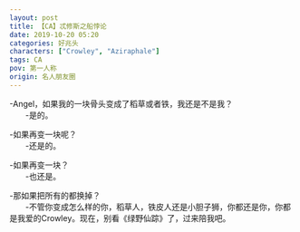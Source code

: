 ```yaml
---
layout: post
title: 【CA】忒修斯之船悖论
date: 2019-10-20 05:20
categories: 好兆头
characters: ["Crowley", "Aziraphale"]
tags: CA
pov: 第一人称
origin: 名人朋友圈
---
```


-Angel，如果我的一块骨头变成了稻草或者铁，我还是不是我？<br>
&emsp;&emsp;-是的。

-如果再变一块呢？<br>
&emsp;&emsp;-还是的。

-如果再变一块？<br>
&emsp;&emsp;-也还是。

-那如果把所有的都换掉？<br>
&emsp;&emsp;-不管你变成怎么样的你，稻草人，铁皮人还是小胆子狮，你都还是你，你都是我爱的Crowley。现在，别看《绿野仙踪》了，过来陪我吧。
